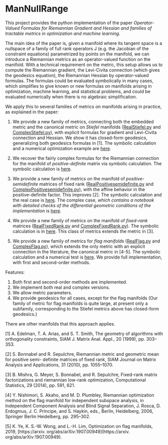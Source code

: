 # ManNullRange
This project provides the python implementation of the paper <em> Operator-Valued Formulas for Riemannian Gradient and Hessian and families of tractable metrics in optimization and machine learning</em>.

The main idea of the paper is, given a manifold where its tangent space is a nullspace of a family of full rank operators J (e.g. the Jacobian of the constraint equations) parametrized by points on the manifold, we can introduce a Riemannian metrics as an operator-valued function on the manifold. With a technical requirement on the metric, this setup allows us to compute the Riemannian gradient, the Levi-Civita connection (which gives the geodesics equation), the Riemannian Hessian by operator-valued formulas. The formulas could be evaluated symbolically in many cases, which simplifies to give known or new formulas on manifolds arising in optimization, machine learning, and statistical problems, and could be evaluated numerically when there is no algebraic simplification.

We apply this to several families of metrics on manifolds arising in practice, as explained in the paper:

1. We provide a new family of metrics, connecting both the embedded metric and the canonical metric on *Stiefel* manifolds ([RealStiefel.py](https://github.com/dnguyend/ManNullRange/blob/master/manifolds/RealStiefel.py) and [ComplexStiefel.py](https://github.com/dnguyend/ManNullRange/blob/master/manifolds/ComplexStiefel.py)), with explicit formulas for gradient and Levi-Civita connection and Hessian. We show it has closed-form geodesics, generalizing both geodesics formulas in [1]. The symbolic calculation and a numerical optimization example are [here](https://github.com/dnguyend/ManNullRange/blob/master/tests/stiefel_test.ipynb). 

2. We recover the fairly complex formulas for the Riemannian connection for the manifold of *positive-definite* matrix via symbolic calculation. The symbolic calculation is [here](https://github.com/dnguyend/ManNullRange/blob/master/colab/pd_symbolic.ipynb).

3. We provide a new family of metrics on the manifold of *positive-semidefinite* matrices of fixed rank ([RealPositivesemidefinite.py](https://github.com/dnguyend/ManNullRange/blob/master/manifolds/RealPositiveSemidefinite.py) and [ComplexPositivesemidefinite.py](https://github.com/dnguyend/ManNullRange/blob/master/manifolds/ComplexPositiveSemidefinite.py)), with the affine behavior in the positive-definite factor. This improves [2]. The symbolic calculation and the real case is [here](https://github.com/dnguyend/ManNullRange/blob/master/colab/psd_test.ipynb). The complex case, <em> which contains a notebook with detailed checks of the differential geometric conditions of the implementation</em> is [here](https://github.com/dnguyend/ManNullRange/blob/master/colab/complex_psd.ipynb).

4. We provide a new family of metrics on the manifold of *fixed-rank* matrices ([RealFixedRank.py]() and [ComplexFixedRank.py]()). The symbolic calculation is in [here](https://github.com/dnguyend/ManNullRange/blob/master/colab/fixedrank_test.ipynb). This class of metrics extends the metric in [3].

5. We provide a new family of metrics for *flag manifold*s ([RealFlag.py](https://github.com/dnguyend/ManNullRange/blob/master/manifolds/RealFlag.py) and [ComplexFlag.py](https://github.com/dnguyend/ManNullRange/blob/master/manifolds/ComplexFlag.py)), which extends the only metric with an explicit connection in the literature, the canonical metric in [4-5]. The symbolic calculation and a numerical test is [here](https://github.com/dnguyend/ManNullRange/blob/master/colab/flag_test.ipynb). We provide full implementation, with first and second-order methods.

Features:
1. Both first and second-order methods are implemented.
2. We implement both real and complex versions.
3. We allow metric parameters.
4. We provide geodesics for all cases, except for the flag manifolds (Our family of metric for flag manifolds is quite large, at present only a subfamily, corresponding to the Stiefel metrics above has closed-form geodesics.)

There are other manifolds that this approach applies.

[1] A. Edelman, T. A. Arias, and S. T. Smith, The geometry of algorithms with orthogonality
constraints, SIAM J. Matrix Anal. Appl., 20 (1999), pp. 303–353.

[2] S. Bonnabel and R. Sepulchre, Riemannian metric and geometric mean for positive semi-
definite matrices of fixed rank, SIAM Journal on Matrix Analysis and Applications, 31
(2010), pp. 1055–1070.

[3] B. Mishra, G. Meyer, S. Bonnabel, and R. Sepulchre, Fixed-rank matrix factorizations
and riemannian low-rank optimization, Computational Statistics, 29 (2014), pp. 591, 621.

[4] Y. Nishimori, S. Akaho, and M. D. Plumbley, Riemannian optimization method on the
flag manifold for independent subspace analysis, in Independent Component Analysis and
Blind Signal Separation, J. Rosca, D. Erdogmus, J. C. Príncipe, and S. Haykin, eds., Berlin,
Heidelberg, 2006, Springer Berlin Heidelberg, pp. 295–302.

[5] K. Ye, K. S.-W. Wong, and L.-H. Lim, Optimization on flag manifolds, 2019, [https://arxiv.
org/abs/arXiv:1907.00949](https://arxiv.
org/abs/arXiv:1907.00949).



